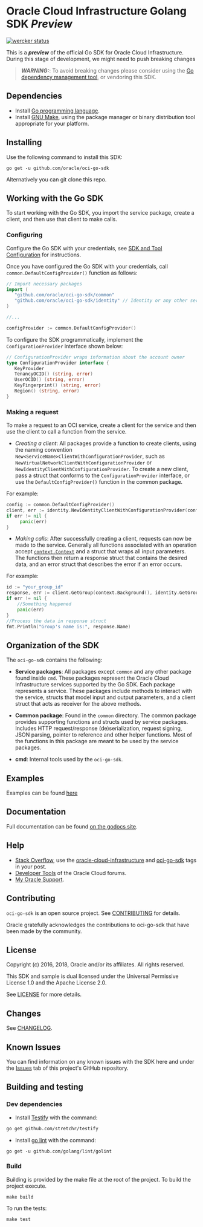 # Oracle Cloud Infrastructure Golang SDK ***Preview***
[![wercker status](https://app.wercker.com/status/09bc4818e7b1d70b04285331a9bdbc41/s/master "wercker status")](https://app.wercker.com/project/byKey/09bc4818e7b1d70b04285331a9bdbc41)

This is a ***preview*** of the official Go SDK for Oracle Cloud Infrastructure. During this stage of development, we might need to push breaking changes
> ***WARNING:***: To avoid breaking changes please consider using the [Go dependency management tool](https://github.com/golang/dep), or vendoring this SDK.

## Dependencies
- Install [Go programming language](https://golang.org/dl/).
- Install [GNU Make](https://www.gnu.org/software/make/), using the package manager or binary distribution tool appropriate for your platform.
 


## Installing
Use the following command to install this SDK:

```
go get -u github.com/oracle/oci-go-sdk
```
Alternatively you can git clone this repo.

## Working with the Go SDK
To start working with the Go SDK, you import the service package, create a client, and then use that client to make calls.

### Configuring 
Configure the Go SDK with your credentials, see [SDK and Tool Configuration](https://docs.us-phoenix-1.oraclecloud.com/Content/API/Concepts/sdkconfig.htm) for instructions.

Once you have configured the Go SDK with your credentials, call `common.DefaultConfigProvider()` function as follows:

 ```go
 // Import necessary packages
 import (
	"github.com/oracle/oci-go-sdk/common"
	"github.com/oracle/oci-go-sdk/identity" // Identity or any other service you wish to make requests to
)
 
 //...
 
configProvider := common.DefaultConfigProvider()
```

 To configure the SDK programmatically, implement the `ConfigurationProvider` interface shown below:
 ```go
// ConfigurationProvider wraps information about the account owner
type ConfigurationProvider interface {
	KeyProvider
	TenancyOCID() (string, error)
	UserOCID() (string, error)
	KeyFingerprint() (string, error)
	Region() (string, error)
}
```

### Making a request
To make a request to an OCI service, create a client for the service and then use the client to call a function from the service.

- *Creating a client*: All packages provide a function to create clients, using the naming convention `New<ServiceName>ClientWithConfigurationProvider`,
such as `NewVirtualNetworkClientWithConfigurationProvider` or `NewIdentityClientWithConfigurationProvider`. To create a new client, 
pass a struct that conforms to the `ConfigurationProvider` interface, or use the `DefaultConfigProvider()` function in the common package.

For example: 
```go
config := common.DefaultConfigProvider()
client, err := identity.NewIdentityClientWithConfigurationProvider(config)
if err != nil { 
     panic(err)
}
```

- *Making calls*: After successfully creating a client, requests can now be made to the service. Generally all functions associated with an operation
accept [`context.Context`](https://golang.org/pkg/context/) and a struct that wraps all input parameters. The functions then return a response struct
that contains the desired data, and an error struct that describes the error if an error occurs.

For example:
```go
id := "your_group_id"
response, err := client.GetGroup(context.Background(), identity.GetGroupRequest{GroupId:&id})
if err != nil {
	//Something happened
	panic(err)
}
//Process the data in response struct
fmt.Println("Group's name is:", response.Name)
```

## Organization of the SDK
The `oci-go-sdk` contains the following:
- **Service packages**: All packages except `common` and any other package found inside `cmd`. These packages represent 
the Oracle Cloud Infrastructure services supported by the Go SDK. Each package represents a service. 
These packages include methods to interact with the service, structs that model 
input and output parameters, and a client struct that acts as receiver for the above methods.

- **Common package**: Found in the `common` directory. The common package provides supporting functions and structs used by service packages.
Includes HTTP request/response (de)serialization, request signing, JSON parsing, pointer to reference and other helper functions. Most of the functions
in this package are meant to be used by the service packages.

- **cmd**: Internal tools used by the `oci-go-sdk`.

## Examples
Examples can be found [here](https://github.com/oracle/oci-go-sdk/tree/master/example)

## Documentation
Full documentation can be found [on the godocs site]().

## Help
* [Stack Overflow](https://stackoverflow.com/), use the [oracle-cloud-infrastructure](https://stackoverflow.com/questions/tagged/oracle-cloud-infrastructure) and [oci-go-sdk](https://stackoverflow.com/questions/tagged/oci-go-sdk) tags in your post.
* [Developer Tools](https://community.oracle.com/community/cloud_computing/bare-metal/content?filterID=contentstatus%5Bpublished%5D~category%5Bdeveloper-tools%5D&filterID=contentstatus%5Bpublished%5D~objecttype~objecttype%5Bthread%5D) of the Oracle Cloud forums.
* [My Oracle Support](https://support.oracle.com).


## Contributing
`oci-go-sdk` is an open source project. See [CONTRIBUTING](/CONTRIBUTING.md) for details.

Oracle gratefully acknowledges the contributions to oci-go-sdk that have been made by the community.


## License
Copyright (c) 2016, 2018, Oracle and/or its affiliates. All rights reserved.

This SDK and sample is dual licensed under the Universal Permissive License 1.0 and the Apache License 2.0.

See [LICENSE](/LICENSE.txt) for more details.

## Changes
See [CHANGELOG](/CONTRIBUTING.md).

## Known Issues
You can find information on any known issues with the SDK here and under the [Issues](https://github.com/oracle/oci-go-sdk/issues) tab of this project's GitHub repository.

## Building and testing
### Dev dependencies
- Install [Testify](https://github.com/stretchr/testify) with the command:
```sh
go get github.com/stretchr/testify
```
- Install [go lint](https://github.com/golang/lint) with the command:
```
go get -u github.com/golang/lint/golint
```
### Build
Building is provided by the make file at the root of the project. To build the project execute.

```
make build
```

To run the tests:
```
make test
```

